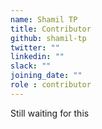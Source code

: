 ```yaml
---
name: Shamil TP
title: Contributor
github: shamil-tp
twitter: ""
linkedin: ""
slack: ""
joining_date: ""
role : contributor
---
```


Still waiting for this
